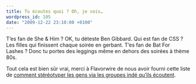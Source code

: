 ```yaml
---
title: Tu écoutes quoi ? Oh, je vois…
wordpress_id: 105
date: "2009-12-22 23:10:00 +0100"
---
```


T’es fan de She & Him ? OK, tu déteste Ben Gibbard. Qui est fan de CSS ? Les
filles qui finissent chaque soirée en gerbant. T’es fan de Bat For Lashes ? Donc
tu portes des leggings même en dehors des soirées à thème 80s.

Tout cela est bien sûr vrai, merci à Flavorwire de nous avoir fourni cette liste
de [comment stéréotyper les gens via les groupes indé qu’ils écoutent][1].

[1]:
  https://www.flavorwire.com/57909/stereotyping-people-by-their-favorite-indie-bands
  "Stereotyping People by Their Favorite Indie Bands"
